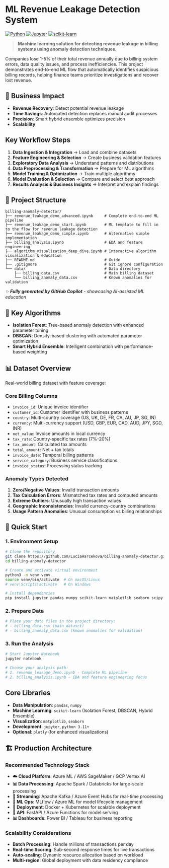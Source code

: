 # ML Revenue Leakage Detection System

[![Python](https://img.shields.io/badge/Python-3.11-blue.svg)](https://python.org)
[![Jupyter](https://img.shields.io/badge/Jupyter-Notebook-orange.svg)](https://jupyter.org)
[![scikit-learn](https://img.shields.io/badge/scikit--learn-ML-green.svg)](https://scikit-learn.org)

> **Machine learning solution for detecting revenue leakage in billing systems using anomaly detection techniques.**

Companies lose 1-5% of their total revenue annually due to billing system errors, data quality issues, and process inefficiencies. This project demonstrates end-to-end ML flow that automatically identifies suspicious billing records, helping finance teams prioritize investigations and recover lost revenue.

## 🎯 **Business Impact**

- **Revenue Recovery**: Detect potential revenue leakage
- **Time Savings**: Automated detection replaces manual audit processes  
- **Precision**: Smart hybrid ensemble optimizes precision
- **Scalability**

## **Key Workflow Steps**
1. **Data Ingestion & Integration** → Load and combine datasets
2. **Feature Engineering & Selection** → Create business validation features
3. **Exploratory Data Analysis** → Understand patterns and distributions
4. **Data Preprocessing & Transformation** → Prepare for ML algorithms
5. **Model Training & Optimization** → Train multiple algorithms
6. **Model Evaluation & Selection** → Compare and select best approach
7. **Results Analysis & Business Insights** → Interpret and explain findings

## 📁 **Project Structure**

```
billing-anomaly-detector/
├── revenue_leakage_demo_advanced.ipynb     # Complete end-to-end ML pipeline
├── revenue_leakage_demo_start.ipynb        # ML template to fill in to the flow for revenue leakage detection
├── revenue_leakage_demo_simple.ipynb       # Alternative simple implementation
├── billing_analysis.ipynb                  # EDA and feature engineering
├── algorithm_visualization_deep_dive.ipynb # Interactive algorithm visualization & education
├── README.md                               # Guide
├── .gitignore                              # Git ignore configuration
└── data/                                   # Data directory
    ├── billing_data.csv                    # Main billing dataset
    └── billing_anomaly_data.csv            # Known anomalies for validation
```

*✨ **Fully generated by GitHub Copilot** - showcasing AI-assisted ML education*

## 🤖 **Key Algorithms**
- **Isolation Forest**: Tree-based anomaly detection with enhanced parameter tuning
- **DBSCAN**: Density-based clustering with automated parameter optimization
- **Smart Hybrid Ensemble**: Intelligent combination with performance-based weighting

## 📊 **Dataset Overview**

Real-world billing dataset with feature coverage:

### **Core Billing Columns**
- `invoice_id`: Unique invoice identifier
- `customer_id`: Customer identifier with business patterns
- `country`: Multi-country coverage (US, UK, DE, FR, CA, AU, JP, SG, IN)
- `currency`: Multi-currency support (USD, GBP, EUR, CAD, AUD, JPY, SGD, INR)
- `net_value`: Invoice amounts in local currency
- `tax_rate`: Country-specific tax rates (7%-20%)
- `tax_amount`: Calculated tax amounts
- `total_amount`: Net + tax totals
- `invoice_date`: Temporal billing patterns
- `service_category`: Business service classifications
- `invoice_status`: Processing status tracking

### **Anomaly Types Detected**
1. **Zero/Negative Values**: Invalid transaction amounts
2. **Tax Calculation Errors**: Mismatched tax rates and computed amounts
3. **Extreme Outliers**: Unusually high transaction values
4. **Geographic Inconsistencies**: Invalid currency-country combinations
5. **Usage Pattern Anomalies**: Unusual consumption vs billing relationships

## 🚀 **Quick Start**

### **1. Environment Setup**
```bash
# Clone the repository
git clone https://github.com/LuciaHarcekova/billing-anomaly-detector.git
cd billing-anomaly-detector

# Create and activate virtual environment
python3 -m venv venv
source venv/bin/activate  # On macOS/Linux
# venv\Scripts\activate   # On Windows

# Install dependencies
pip install jupyter pandas numpy scikit-learn matplotlib seaborn scipy
```

### **2. Prepare Data**
```bash
# Place your data files in the project directory:
# - billing_data.csv (main dataset)
# - billing_anomaly_data.csv (known anomalies for validation)
```

### **3. Run the Analysis**
```bash
# Start Jupyter Notebook
jupyter notebook

# Choose your analysis path:
# 1. revenue_leakage_demo.ipynb - Complete ML pipeline
# 2. billing_analysis.ipynb - EDA and feature engineering focus
```

## **Core Libraries**
- **Data Manipulation**: `pandas`, `numpy`
- **Machine Learning**: `scikit-learn` (Isolation Forest, DBSCAN, Hybrid Ensemble)
- **Visualization**: `matplotlib`, `seaborn`
- **Development**: `jupyter`, `python 3.11+`
- **Optional**: `plotly` (for enhanced visualizations)

## 🏗️ **Production Architecture**

### **Recommended Technology Stack**
- **☁️ Cloud Platform**: Azure ML / AWS SageMaker / GCP Vertex AI
- **📊 Data Processing**: Apache Spark / Databricks for large-scale processing
- **🔄 Streaming**: Apache Kafka / Azure Event Hubs for real-time processing
- **🤖 ML Ops**: MLflow / Azure ML for model lifecycle management
- **🐳 Deployment**: Docker + Kubernetes for scalable deployment
- **📱 API**: FastAPI / Azure Functions for model serving
- **📊 Dashboards**: Power BI / Tableau for business reporting

### **Scalability Considerations**
- **Batch Processing**: Handle millions of transactions per day
- **Real-time Scoring**: Sub-second response times for live transactions
- **Auto-scaling**: Dynamic resource allocation based on workload
- **Multi-region**: Global deployment with data residency compliance
